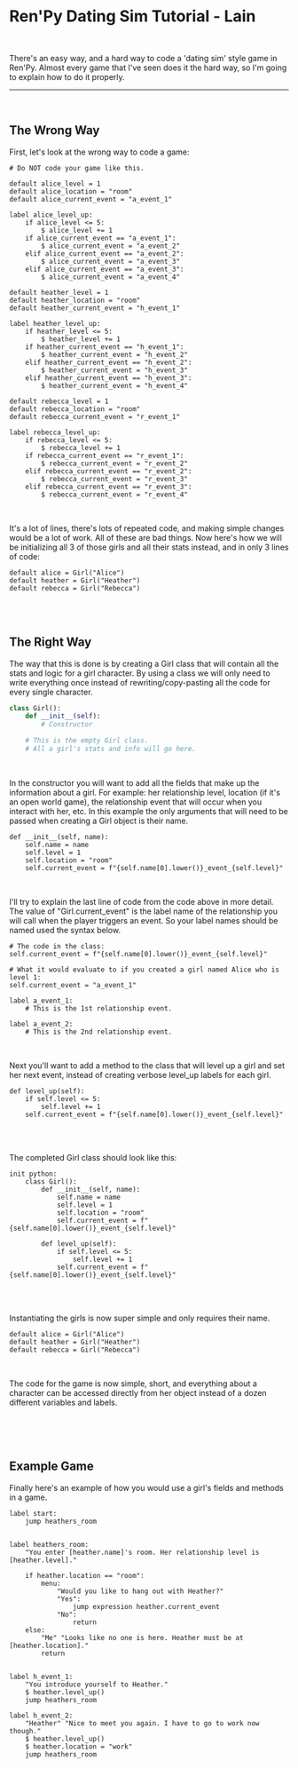# Ren'Py Dating Sim Tutorial - Lain

<br>

There's an easy way, and a hard way to code a 'dating sim' style game in Ren'Py. Almost every game that I've seen does it the hard way, so I'm going to explain how to do it properly.

---

<br>

## The Wrong Way
First, let's look at the wrong way to code a game:
```renpy
# Do NOT code your game like this.

default alice_level = 1
default alice_location = "room"
default alice_current_event = "a_event_1"

label alice_level_up:
    if alice_level <= 5:
        $ alice_level += 1
    if alice_current_event == "a_event_1":
        $ alice_current_event = "a_event_2"
    elif alice_current_event == "a_event_2":
        $ alice_current_event = "a_event_3"
    elif alice_current_event == "a_event_3":
        $ alice_current_event = "a_event_4"

default heather_level = 1
default heather_location = "room"
default heather_current_event = "h_event_1"

label heather_level_up:
    if heather_level <= 5:
        $ heather_level += 1
    if heather_current_event == "h_event_1":
        $ heather_current_event = "h_event_2"
    elif heather_current_event == "h_event_2":
        $ heather_current_event = "h_event_3"
    elif heather_current_event == "h_event_3":
        $ heather_current_event = "h_event_4"

default rebecca_level = 1
default rebecca_location = "room"
default rebecca_current_event = "r_event_1"

label rebecca_level_up:
    if rebecca_level <= 5:
        $ rebecca_level += 1
    if rebecca_current_event == "r_event_1":
        $ rebecca_current_event = "r_event_2"
    elif rebecca_current_event == "r_event_2":
        $ rebecca_current_event = "r_event_3"
    elif rebecca_current_event == "r_event_3":
        $ rebecca_current_event = "r_event_4"
```

<br>

It's a lot of lines, there's lots of repeated code, and making simple changes would be a lot of work. All of these are bad things. Now here's how we will be initializing all 3 of those girls and all their stats instead, and in only 3 lines of code:
```renpy
default alice = Girl("Alice")
default heather = Girl("Heather")
default rebecca = Girl("Rebecca")
```

<br>
<br>

## The Right Way
The way that this is done is by creating a Girl class that will contain all the stats and logic for a girl character. By using a class we will only need to write everything once instead of rewriting/copy-pasting all the code for every single character.
```python
class Girl():
    def __init__(self):
        # Constructor

    # This is the empty Girl class.
    # All a girl's stats and info will go here.
```

<br>

In the constructor you will want to add all the fields that make up the information about a girl. For example: her relationship level, location (if it's an open world game), the relationship event that will occur when you interact with her, etc. In this example the only arguments that will need to be passed when creating a Girl object is their name.
```renpy
def __init__(self, name):
    self.name = name
    self.level = 1
    self.location = "room"
    self.current_event = f"{self.name[0].lower()}_event_{self.level}"
```

<br>

I'll try to explain the last line of code from the code above in more detail. The value of "Girl.current_event" is the label name of the relationship you will call when the player triggers an event. So your label names should be named used  the syntax below.
```renpy
# The code in the class:
self.current_event = f"{self.name[0].lower()}_event_{self.level}"

# What it would evaluate to if you created a girl named Alice who is level 1:
self.current_event = "a_event_1"
```
```renpy
label a_event_1:
    # This is the 1st relationship event.
    
label a_event_2:
    # This is the 2nd relationship event.
```

<br>

Next you'll want to add a method to the class that will level up a girl and set her next event, instead of creating verbose level_up labels for each girl.
```renpy
def level_up(self):
    if self.level <= 5:
        self.level += 1
    self.current_event = f"{self.name[0].lower()}_event_{self.level}"
```

<br>
<br>

The completed Girl class should look like this:
```renpy
init python:
    class Girl():
        def __init__(self, name):
            self.name = name
            self.level = 1
            self.location = "room"
            self.current_event = f"{self.name[0].lower()}_event_{self.level}"

        def level_up(self):
            if self.level <= 5:
                self.level += 1
            self.current_event = f"{self.name[0].lower()}_event_{self.level}"
```

<br>
<br>

Instantiating the girls is now super simple and only requires their name.
```renpy
default alice = Girl("Alice")
default heather = Girl("Heather")
default rebecca = Girl("Rebecca")
```

<br>

The code for the game is now simple, short, and everything about a character can be accessed directly from her object instead of a dozen different variables and labels.

<br>
<br>
<br>

## Example Game
Finally here's an example of how you would use a girl's fields and methods in a game.
```renpy
label start:
    jump heathers_room


label heathers_room:
    "You enter [heather.name]'s room. Her relationship level is [heather.level]."

    if heather.location == "room":
        menu:
            "Would you like to hang out with Heather?"
            "Yes":
                jump expression heather.current_event
            "No":
                return
    else:
        "Me" "Looks like no one is here. Heather must be at [heather.location]."
        return


label h_event_1:
    "You introduce yourself to Heather."
    $ heather.level_up()
    jump heathers_room

label h_event_2:
    "Heather" "Nice to meet you again. I have to go to work now though."
    $ heather.level_up()
    $ heather.location = "work"
    jump heathers_room
```
